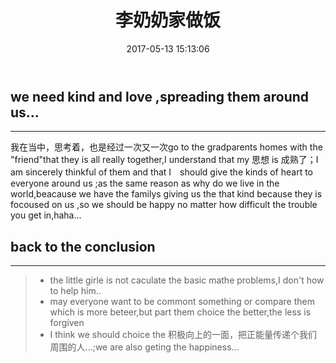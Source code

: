﻿---
layout: post
title: "李奶奶家做饭"
date: 2017-05-13 15:13:06 
description: "思绪很多，但总结了一下，归结为两点"
tag: thinks
---

## we need kind and love ,spreading  them around us...

------

我在当中，思考着，也是经过一次又一次go to the gradparents homes with the "friend"that they is all really together,I understand that my 思想 is 成熟了；I am sincerely thinkful of them and that I　should give the kinds of heart to everyone around us ;as the same reason  as  why do we live in the world,beacause we have the familys giving us the that kind because they is focoused on us ,so we should be happy no matter how difficult the trouble you get in,haha...

## back to the conclusion

------

> * the little girle is not caculate the basic mathe problems,I don't  how to help him..
> * may everyone want to be commont something or compare them which is more beteer,but part them choice the better,the less is forgiven 
> * I think we should choice  the 积极向上的一面，把正能量传递个我们周围的人...;we are also geting the happiness...




